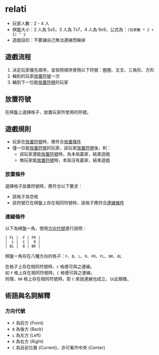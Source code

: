 # relati

- 玩家人數：2 - 4 人
- 棋盤大小：2 人為 5x5，3 人為 7x7，4 人為 9x9，公式為：`(玩家數 * 2 + 1) ^ 2`
- 遊戲目的：不要讓自己無法連線而輸掉

## 遊戲流程

1. 決定玩家優先順序，並依照順序使用以下符號：圈圈、叉叉、三角形、方形
2. 輪到的玩家[放置符號](#放置符號)一次
3. 輪到下一位能[放置符號](#放置符號)的玩家

## 放置符號

在棋盤上選擇格子，放置玩家所使用的符號。

## 遊戲規則

- 玩家在[放置符號](#放置符號)時，應符合[放置條件](#放置條件)
- 僅一位能[放置符號](#放置符號)的玩家，該玩家[放置符號](#放置符號)後，則：
  - 該玩家還能[放置符號](#放置符號)時，為本局贏家，結束遊戲
  - 無玩家能[放置符號](#放置符號)時，本局沒有贏家，結束遊戲

### 放置條件

選擇格子放置符號時，應符合以下要求：

- 該格子為空格
- 該符號已在棋盤上存在相同符號時，該格子應符合[連線條件](#連線條件)

### 連線條件

以下為棋盤一角，使用[方向代號](#方向代號)進行說明：

```
| FL |  F | FR |
|  L |  C |  R |
| BL |  B | BR |
```

棋盤一角存在八種方向的格子：`F`、`B`、`L`、`R`、`FR`、`FL`、`BR`、`BL`

在格子上存在相同符號時，`C` 格便可與之連線。  
如 `F` 格上存在相同符號時，`C` 格便可與之連線。  
同理，`BR` 格上存在相同符號時，對 `C` 來說連線也成立，以此類推。

## 術語與名詞解釋

### 方向代號

- `F` 為前方 (Front)
- `B` 為後方 (Back)
- `L` 為左方 (Left)
- `R` 為右方 (Right)
- `C` 為目前位置 (Current)，亦可看作中央 (Center)
